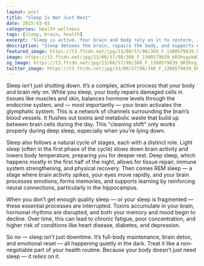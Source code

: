 ```yaml
---
layout: post
title: "Sleep Is Not Just Rest"
date: 2025-03-03
categories: health wellness
tags: [sleep, brain, health]
excerpt: "Sleep is active. Your brain and body rely on it to restore, reset, and heal."
description: "Sleep detoxes the brain, repairs the body, and supports emotional balance. It’s essential for health."
featured_image: https://t3.ftcdn.net/jpg/13/00/57/98/360_F_1300579839_bR3hsgzkWZPuN5ar57P3In6qY8iZUzku.jpg
image: https://t3.ftcdn.net/jpg/13/00/57/98/360_F_1300579839_bR3hsgzkWZPuN5ar57P3In6qY8iZUzku.jpg
og_image: https://t3.ftcdn.net/jpg/13/00/57/98/360_F_1300579839_bR3hsgzkWZPuN5ar57P3In6qY8iZUzku.jpg
twitter_image: https://t3.ftcdn.net/jpg/13/00/57/98/360_F_1300579839_bR3hsgzkWZPuN5ar57P3In6qY8iZUzku.jpg
---
```


Sleep isn’t just shutting down. It’s a complex, active process that your body and brain rely on. While you sleep, your body repairs damaged cells in tissues like muscles and skin, balances hormone levels through the endocrine system, and — most importantly — your brain activates the glymphatic system. This is a network of channels surrounding the brain’s blood vessels. It flushes out toxins and metabolic waste that build up between brain cells during the day. This "cleaning shift" only works properly during deep sleep, especially when you're lying down.

Sleep also follows a natural cycle of stages, each with a distinct role. Light sleep (often in the first phase of the cycle) slows down brain activity and lowers body temperature, preparing you for deeper rest. Deep sleep, which happens mostly in the first half of the night, allows for tissue repair, immune system strengthening, and physical recovery. Then comes REM sleep — a stage where brain activity spikes, your eyes move rapidly, and your brain processes emotions, forms memories, and supports learning by reinforcing neural connections, particularly in the hippocampus.

When you don’t get enough quality sleep — or your sleep is fragmented — these essential processes are interrupted. Toxins accumulate in your brain, hormonal rhythms are disrupted, and both your memory and mood begin to decline. Over time, this can lead to chronic fatigue, poor concentration, and higher risk of conditions like heart disease, diabetes, and depression.

So no — sleep isn’t just downtime. It’s full-body maintenance, brain detox, and emotional reset — all happening quietly in the dark. Treat it like a non-negotiable part of your health routine. Because your body doesn’t just need sleep — it *relies* on it.


